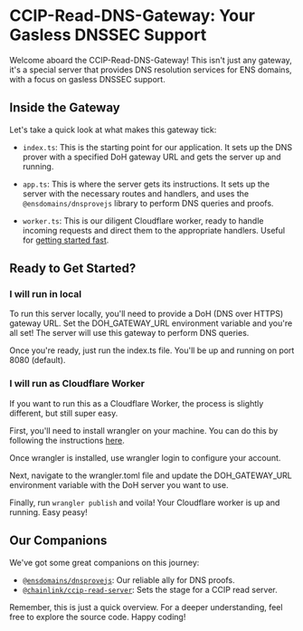 # CCIP-Read-DNS-Gateway: Your Gasless DNSSEC Support

Welcome aboard the CCIP-Read-DNS-Gateway! This isn't just any gateway, it's a special server that provides DNS resolution services for ENS domains, with a focus on gasless DNSSEC support. 

## Inside the Gateway

Let's take a quick look at what makes this gateway tick:

- `index.ts`: This is the starting point for our application. It sets up the DNS prover with a specified DoH gateway URL and gets the server up and running.

- `app.ts`: This is where the server gets its instructions. It sets up the server with the necessary routes and handlers, and uses the `@ensdomains/dnsprovejs` library to perform DNS queries and proofs.

- `worker.ts`: This is our diligent Cloudflare worker, ready to handle incoming requests and direct them to the appropriate handlers. Useful for [getting started fast](#gateway-server).

## Ready to Get Started?

### I will run in local

To run this server locally, you'll need to provide a DoH (DNS over HTTPS) gateway URL. Set the DOH_GATEWAY_URL environment variable and you're all set! The server will use this gateway to perform DNS queries.

Once you're ready, just run the index.ts file. You'll be up and running on port 8080 (default).

### I will run as Cloudflare Worker

If you want to run this as a Cloudflare Worker, the process is slightly different, but still super easy.

First, you'll need to install wrangler on your machine. You can do this by following the instructions [here](https://developers.cloudflare.com/workers/wrangler/install-and-update/#install-wrangler-globally).

Once wrangler is installed, use wrangler login to configure your account.

Next, navigate to the wrangler.toml file and update the DOH_GATEWAY_URL environment variable with the DoH server you want to use.

Finally, run `wrangler publish` and voila! Your Cloudflare worker is up and running. Easy peasy!

## Our Companions

We've got some great companions on this journey:

- [`@ensdomains/dnsprovejs`](https://github.com/ensdomains/dnsprovejs): Our reliable ally for DNS proofs.
- [`@chainlink/ccip-read-server`](https://github.com/smartcontractkit/ccip-read): Sets the stage for a CCIP read server.

Remember, this is just a quick overview. For a deeper understanding, feel free to explore the source code. Happy coding!